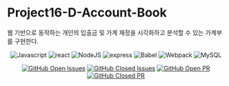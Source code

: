 # Project16-D-Account-Book
웹 기반으로 동작하는 개인의 입출금 및 가계 재정을 시각화하고 분석할 수 있는 가계부를 구현한다.

<div align="center">
   
![Javascript](https://img.shields.io/badge/JavaScript-ES6+-yellow?logo=javascript)
![react](https://img.shields.io/badge/React-17.0.1-1cf?logo=react)
![NodeJS](https://img.shields.io/badge/node.js-v14.5.0-green?logo=node.js)
![express](https://img.shields.io/badge/Express-4.16.1-skyblue?logo=Node.js)
![Babel](https://img.shields.io/badge/@babel/core-7.12.3-yellow?logo=babel) 
![Webpack](https://img.shields.io/badge/Webpack-5.3.1-blue?logo=Webpack) 
![MySQL](https://img.shields.io/badge/MySQL-v5.7.32-blue?logo=mysql)

[![GitHub Open Issues](https://img.shields.io/github/issues-raw/boostcamp-2020/Project16-D-Account-Book?color=green)](https://github.com/boostcamp-2020/Project16-D-Account-Book/issues)
[![GitHub Closed Issues](https://img.shields.io/github/issues-closed-raw/boostcamp-2020/Project16-D-Account-Book?color=red)](https://github.com/boostcamp-2020/Project16-D-Account-Book/issues)
[![GitHub Open PR](https://img.shields.io/github/issues-pr-raw/boostcamp-2020/Project16-D-Account-Book?color=green)](https://github.com/boostcamp-2020/Project16-D-Account-Book/issues)
[![GitHub Closed PR](https://img.shields.io/github/issues-pr-closed-raw/boostcamp-2020/Project16-D-Account-Book?color=red)](https://github.com/boostcamp-2020/Project16-D-Account-Book/issues)

</div>
